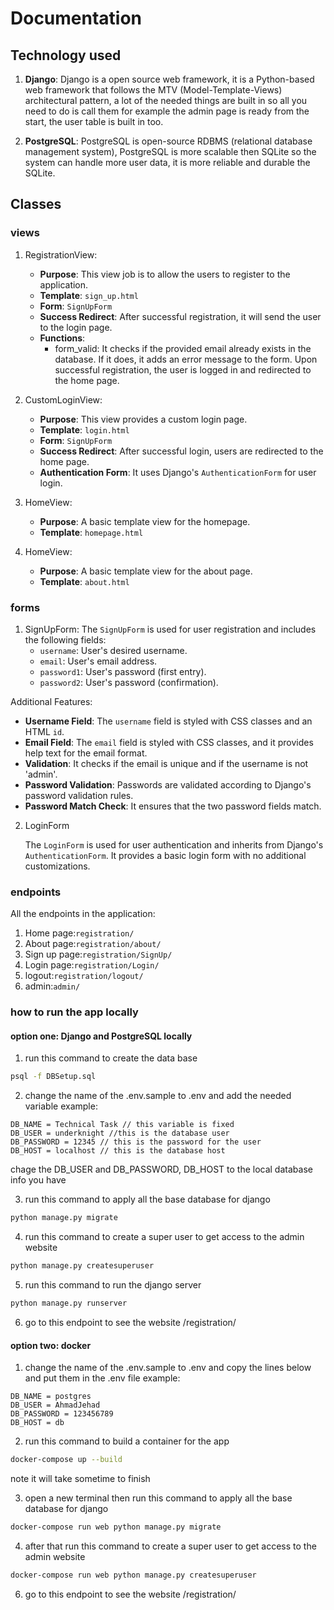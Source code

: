 # Documentation

## Technology used

1. **Django**: Django is a open source web framework, it is a Python-based web framework that follows the MTV (Model-Template-Views) architectural pattern, a lot of the needed things are built in so all you need to do is call them for example the admin page is ready from the start, the user table is built in too.

2. **PostgreSQL**: PostgreSQL is open-source RDBMS (relational database management system), PostgreSQL is more scalable then SQLite so the system can handle more user data, it is more reliable and durable the SQLite.

## Classes

### views

1. RegistrationView:
    - **Purpose**: This view job is to allow the users to register to the application.
    - **Template**: `sign_up.html`
    - **Form**: `SignUpForm`
    - **Success Redirect**: After successful registration, it will send the user to the login page.
    - **Functions**:
        - form_valid: It checks if the provided email already exists in the database. If it does, it adds an error message to the form. Upon successful registration, the user is logged in and redirected to the home page.

2. CustomLoginView:
    - **Purpose**: This view provides a custom login page.
    - **Template**: `login.html`
    - **Form**: `SignUpForm`
    - **Success Redirect**: After successful login, users are redirected to the home page.
    - **Authentication Form**: It uses Django's `AuthenticationForm` for user login.

3. HomeView:
    - **Purpose**: A basic template view for the homepage.
    - **Template**: `homepage.html`

4. HomeView:
    - **Purpose**: A basic template view for the about page.
    - **Template**: `about.html`

### forms

1. SignUpForm: 
The `SignUpForm` is used for user registration and includes the following fields:
    - `username`: User's desired username.
    - `email`: User's email address.
    - `password1`: User's password (first entry).
    - `password2`: User's password (confirmation).

Additional Features:

- **Username Field**: The `username` field is styled with CSS classes and an HTML `id`.
- **Email Field**: The `email` field is styled with CSS classes, and it provides help text for the email format.
- **Validation**: It checks if the email is unique and if the username is not 'admin'.
- **Password Validation**: Passwords are validated according to Django's password validation rules.
- **Password Match Check**: It ensures that the two password fields match.

2. LoginForm

    The `LoginForm` is used for user authentication and inherits from Django's `AuthenticationForm`. It provides a basic login form with no additional customizations.

### endpoints

All the endpoints in the application:
1. Home page:`registration/`
2. About page:`registration/about/`
3. Sign up page:`registration/SignUp/`
4. Login page:`registration/Login/`
5. logout:`registration/logout/`
6. admin:`admin/`

### how to run the app locally

#### option one: Django and PostgreSQL locally

1. run this command to create the data base
```bash
psql -f DBSetup.sql
```

2. change the name of the .env.sample to .env and add the needed variable
example:
```
DB_NAME = Technical Task // this variable is fixed
DB_USER = underknight //this is the database user
DB_PASSWORD = 12345 // this is the password for the user
DB_HOST = localhost // this is the database host
```
chage the DB_USER and DB_PASSWORD, DB_HOST to the local database info you have

3. run this command to apply all the base database for django
```bash
python manage.py migrate
```

4. run this command to create a super user to get access to the admin website
```bash
python manage.py createsuperuser
```

5. run this command to run the django server
```bash
python manage.py runserver
```

6. go to this endpoint to see the website 
/registration/

#### option two: docker

1. change the name of the .env.sample to .env and copy the lines below and put them in the .env file
example:
```
DB_NAME = postgres
DB_USER = AhmadJehad
DB_PASSWORD = 123456789
DB_HOST = db
```

2. run this command to build a container for the app
```bash
docker-compose up --build
```
note it will take sometime to finish

3. open a new terminal then run this command to apply all the base database for django
```bash
docker-compose run web python manage.py migrate
```

4. after that run this command to create a super user to get access to the admin website
```bash
docker-compose run web python manage.py createsuperuser
```

6. go to this endpoint to see the website 
/registration/
